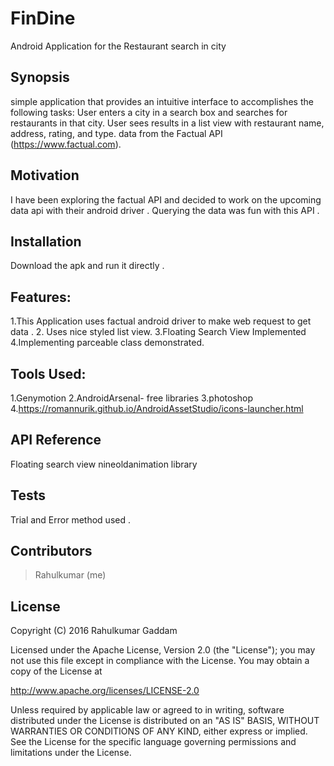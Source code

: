 # FinDine
Android Application for the Restaurant search in city 

## Synopsis

simple application that provides an intuitive interface to accomplishes the following tasks:
User enters a city in a search box and searches for restaurants in that city.
User sees results in a list view with restaurant name, address, rating, and type.
data from the Factual API (https://www.factual.com). 


## Motivation

I have been exploring the factual API and decided to work on the upcoming data api with their android driver . 
Querying the data was fun with this API .


## Installation

Download the apk and run it directly .


## Features: 

1.This Application uses factual android driver to make web request to get data .
2. Uses nice styled list view.
3.Floating Search View Implemented
4.Implementing parceable class demonstrated.

## Tools Used:
1.Genymotion
2.AndroidArsenal- free libraries
3.photoshop
4.https://romannurik.github.io/AndroidAssetStudio/icons-launcher.html



## API Reference

Floating search view 
nineoldanimation library

## Tests

Trial and Error method used .

## Contributors

>Rahulkumar (me)

## License

Copyright (C) 2016 Rahulkumar Gaddam

Licensed under the Apache License, Version 2.0 (the "License");
you may not use this file except in compliance with the License.
You may obtain a copy of the License at

http://www.apache.org/licenses/LICENSE-2.0

Unless required by applicable law or agreed to in writing, software
distributed under the License is distributed on an "AS IS" BASIS,
WITHOUT WARRANTIES OR CONDITIONS OF ANY KIND, either express or implied.
See the License for the specific language governing permissions and
limitations under the License.








